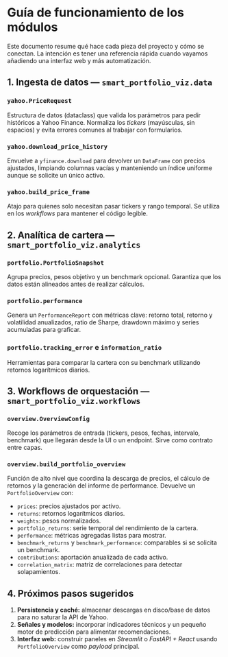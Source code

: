 # Guía de funcionamiento de los módulos

Este documento resume qué hace cada pieza del proyecto y cómo se conectan. La
intención es tener una referencia rápida cuando vayamos añadiendo una interfaz
web y más automatización.

## 1. Ingesta de datos — `smart_portfolio_viz.data`

### `yahoo.PriceRequest`
Estructura de datos (dataclass) que valida los parámetros para pedir históricos
a Yahoo Finance. Normaliza los *tickers* (mayúsculas, sin espacios) y evita
errores comunes al trabajar con formularios.

### `yahoo.download_price_history`
Envuelve a `yfinance.download` para devolver un `DataFrame` con precios
ajustados, limpiando columnas vacías y manteniendo un índice uniforme aunque se
solicite un único activo.

### `yahoo.build_price_frame`
Atajo para quienes solo necesitan pasar tickers y rango temporal. Se utiliza en
los *workflows* para mantener el código legible.

## 2. Analítica de cartera — `smart_portfolio_viz.analytics`

### `portfolio.PortfolioSnapshot`
Agrupa precios, pesos objetivo y un benchmark opcional. Garantiza que los datos
están alineados antes de realizar cálculos.

### `portfolio.performance`
Genera un `PerformanceReport` con métricas clave: retorno total, retorno y
volatilidad anualizados, ratio de Sharpe, drawdown máximo y series acumuladas
para graficar.

### `portfolio.tracking_error` e `information_ratio`
Herramientas para comparar la cartera con su benchmark utilizando retornos
logarítmicos diarios.

## 3. Workflows de orquestación — `smart_portfolio_viz.workflows`

### `overview.OverviewConfig`
Recoge los parámetros de entrada (tickers, pesos, fechas, intervalo, benchmark)
que llegarán desde la UI o un endpoint. Sirve como contrato entre capas.

### `overview.build_portfolio_overview`
Función de alto nivel que coordina la descarga de precios, el cálculo de
retornos y la generación del informe de performance. Devuelve un
`PortfolioOverview` con:

- `prices`: precios ajustados por activo.
- `returns`: retornos logarítmicos diarios.
- `weights`: pesos normalizados.
- `portfolio_returns`: serie temporal del rendimiento de la cartera.
- `performance`: métricas agregadas listas para mostrar.
- `benchmark_returns` y `benchmark_performance`: comparables si se solicita un
  benchmark.
- `contributions`: aportación anualizada de cada activo.
- `correlation_matrix`: matriz de correlaciones para detectar solapamientos.

## 4. Próximos pasos sugeridos

1. **Persistencia y caché:** almacenar descargas en disco/base de datos para no
   saturar la API de Yahoo.
2. **Señales y modelos:** incorporar indicadores técnicos y un pequeño motor de
   predicción para alimentar recomendaciones.
3. **Interfaz web:** construir paneles en *Streamlit* o *FastAPI + React* usando
   `PortfolioOverview` como *payload* principal.
